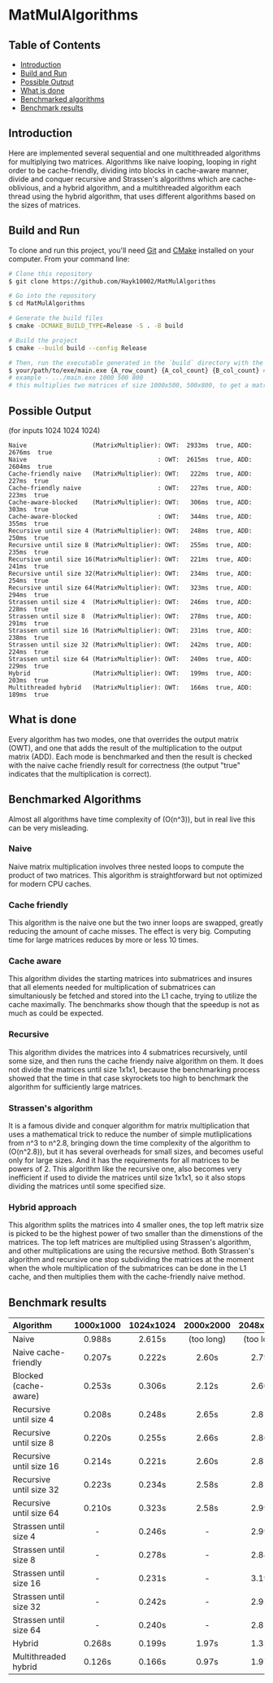 # MatMulAlgorithms

## Table of Contents
- [Introduction](#introduction)
- [Build and Run](#build-and-run)
- [Possible Output](#possible-output)
- [What is done](#what-is-done)
- [Benchmarked algorithms](#benchmarked-algorithms)
- [Benchmark results](#benchmark-results)

## Introduction
Here are implemented several sequential and one multithreaded algorithms for multiplying two matrices. Algorithms like naive looping, looping in right order to be cache-friendly, dividing into blocks in cache-aware manner, divide and conquer recursive and Strassen's algorithms which are cache-oblivious, and a hybrid algorithm, and a multithreaded algorithm each thread using the hybrid algorithm, that uses different algorithms based on the sizes of matrices. 

## Build and Run
To clone and run this project, you'll need [Git](https://git-scm.com) and [CMake](https://cmake.org/) installed on your computer. From your command line:

```bash
# Clone this repository
$ git clone https://github.com/Hayk10002/MatMulAlgorithms

# Go into the repository
$ cd MatMulAlgorithms

# Generate the build files
$ cmake -DCMAKE_BUILD_TYPE=Release -S . -B build

# Build the project
$ cmake --build build --config Release

# Then, run the executable generated in the `build` directory with the appropriate sizes to run the test.
$ your/path/to/exe/main.exe {A_row_count} {A_col_count} {B_col_count} # other dimensions are calculated based on the requirements for the matrix multiplication.
# example - .../main.exe 1000 500 800
# this multiplies two matrices of size 1000x500, 500x800, to get a matrix of size 1000x800.
```

## Possible Output
(for inputs 1024 1024 1024)

```
Naive                  (MatrixMultiplier): OWT:  2933ms  true, ADD:  2676ms  true
Naive                                    : OWT:  2615ms  true, ADD:  2604ms  true
Cache-friendly naive   (MatrixMultiplier): OWT:   222ms  true, ADD:   227ms  true
Cache-friendly naive                     : OWT:   227ms  true, ADD:   223ms  true
Cache-aware-blocked    (MatrixMultiplier): OWT:   306ms  true, ADD:   303ms  true
Cache-aware-blocked                      : OWT:   344ms  true, ADD:   355ms  true
Recursive until size 4 (MatrixMultiplier): OWT:   248ms  true, ADD:   250ms  true
Recursive until size 8 (MatrixMultiplier): OWT:   255ms  true, ADD:   235ms  true
Recursive until size 16(MatrixMultiplier): OWT:   221ms  true, ADD:   241ms  true
Recursive until size 32(MatrixMultiplier): OWT:   234ms  true, ADD:   254ms  true
Recursive until size 64(MatrixMultiplier): OWT:   323ms  true, ADD:   294ms  true
Strassen until size 4  (MatrixMultiplier): OWT:   246ms  true, ADD:   228ms  true
Strassen until size 8  (MatrixMultiplier): OWT:   278ms  true, ADD:   291ms  true
Strassen until size 16 (MatrixMultiplier): OWT:   231ms  true, ADD:   238ms  true
Strassen until size 32 (MatrixMultiplier): OWT:   242ms  true, ADD:   224ms  true
Strassen until size 64 (MatrixMultiplier): OWT:   240ms  true, ADD:   229ms  true
Hybrid                 (MatrixMultiplier): OWT:   199ms  true, ADD:   203ms  true
Multithreaded hybrid   (MatrixMultiplier): OWT:   166ms  true, ADD:   189ms  true
```

## What is done

Every algorithm has two modes, one that overrides the output matrix (OWT), and one that adds the result of the multiplication to the output matrix (ADD). Each mode is benchmarked and then the result is checked with the naive cache friendly result for correctness (the output "true" indicates that the multiplication is correct).

## Benchmarked Algorithms

Almost all algorithms have time complexity of \(O(n^3)\), but in real live this can be very misleading.

### Naive

Naive matrix multiplication involves three nested loops to compute the product of two matrices. This algorithm is straightforward but not optimized for modern CPU caches.

### Cache friendly

This algorithm is the naive one but the two inner loops are swapped, greatly reducing the amount of cache misses.
The effect is very big. Computing time for large matrices reduces by more or less 10 times.  

### Cache aware

This algorithm divides the starting matrices into submatrices and insures that all elements needed for multiplication of submatrices can simultaniously be fetched and stored into the L1 cache, trying to utilize the cache maximally. 
The benchmarks show though that the speedup is not as much as could be expected.

### Recursive

This algorithm divides the matrices into 4 submatrices recursively, until some size, and then runs the cache friendy naive algorithm on them. It does not divide the matrices until size 1x1x1, because the benchmarking process showed that the time in that case skyrockets too high to benchmark the algorithm for sufficiently large matrices.

### Strassen's algorithm

It is a famous divide and conquer algorithm for matrix multiplication that uses a mathematical trick to reduce the number of simple mutliplications from n^3 to n^2.8, bringing down the time complexity of the algorithm to \(O(n^2.8)\), but it has several overheads for small sizes, and becomes useful only for large sizes. And it has the requirements for all matrices to be powers of 2.
This algorithm like the recursive one, also becomes very inefficient if used to divide the matrices until size 1x1x1, so it also stops dividing the matrices until some specified size.

### Hybrid approach

This algorithm splits the matrices into 4 smaller ones, the top left matrix size is picked to be the highest power of two smaller than the dimenstions of the matrices. The top left matrices are multiplied using Strassen's algorithm, and other multiplications are using the recursive method. Both Strassen's algorithm and recursive one stop subdividing the matrices at the moment when the whole multiplication of the submatrices can be done in the L1 cache, and then multiplies them with the cache-friendly naive method. 

## Benchmark results

| Algorithm | 1000x1000 | 1024x1024 | 2000x2000 | 2048x2048 | 3000x3000 |
| :-------- | :-------: | :-------: | :-------: | :-------: | :-------: |
| Naive                     | 0.988s | 2.615s | (too long) | (too long) | (too long) |
| Naive cache-friendly      | 0.207s | 0.222s | 2.60s | 2.79s | 8.42s |
| Blocked (cache-aware)     | 0.253s | 0.306s | 2.12s | 2.60s | 7.20s |
| Recursive until size 4    | 0.208s | 0.248s | 2.65s | 2.85s | 8.61s |
| Recursive until size 8    | 0.220s | 0.255s | 2.66s | 2.86s | 8.59s |
| Recursive until size 16   | 0.214s | 0.221s | 2.60s | 2.81s | 9.15s |
| Recursive until size 32   | 0.223s | 0.234s | 2.58s | 2.81s |21.91s |
| Recursive until size 64   | 0.210s | 0.323s | 2.58s | 2.99s | 8.63s |
| Strassen until size 4     | -      | 0.246s | -     | 2.99s | -     |
| Strassen until size 8     | -      | 0.278s | -     | 2.84s | -     |
| Strassen until size 16    | -      | 0.231s | -     | 3.19s | -     |
| Strassen until size 32    | -      | 0.242s | -     | 2.92s | -     |
| Strassen until size 64    | -      | 0.240s | -     | 2.81s | -     |
| Hybrid                    | 0.268s | 0.199s | 1.97s | 1.32s | 6.67s |
| Multithreaded hybrid      | 0.126s | 0.166s | 0.97s | 1.97s | 3.30s |

